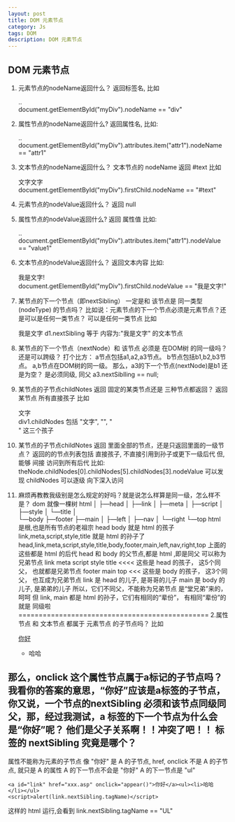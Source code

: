 ```yaml
---
layout: post
title: DOM 元素节点
category: Js
tags: DOM
description: DOM 元素节点
---
```


## DOM 元素节点
1. 元素节点的nodeName返回什么？
返回标签名, 比如

    <div id="myDiv">..</div>
    document.getElementById("myDiv").nodeName == "div"

2. 属性节点的nodeName返回什么?
返回属性名,  比如: 

    <div id="myDiv" attr1="value1">..</div>
    document.getElementById("myDiv").attributes.item("attr1").nodeName == "attr1"

3. 文本节点的nodeName返回什么？
文本节点的 nodeName 返回 #text 比如 

    <div id="myDiv">文字文字</div>
    document.getElementById("myDiv").firstChild.nodeName == "#text"

4. 元素节点的nodeValue返回什么？
返回 null

5. 属性节点的nodeValue返回什么?
返回 属性值 比如: 

    <div id="myDiv" attr1="value1">..</div>
    document.getElementById("myDiv").attributes.item("attr1").nodeValue == "value1"

6. 文本节点的nodeValue返回什么？
返回文本内容 比如: 

    <div id="myDiv">我是文字!</div>
    document.getElementById("myDiv").firstChild.nodeValue == "我是文字!"

7. 某节点的下一个节点（即nextSibling） 一定是和 该节点是 同一类型(nodeType)  的节点吗？ 
比如说：元素节点的下一个节点必须是元素节点？还是可以是任何一类节点？
可以是任何一类节点 比如 

    <div id="d1"></div>我是文字
    d1.nextSibling 等于 内容为:"我是文字" 的文本节点

8. 某节点的下一个节点（nextNode）和 该节点 必须是 在DOM树 的同一级吗？ 还是可以跨级？
打个比方：
a节点包括a1,a2,a3节点。
b节点包括b1,b2,b3节点。
a,b节点在DOM树的同一级。
那么，a3的下一个节点(nextNode)是b1 还是为空？ 
是必须同级, 同父
a3.nextSiblling == null;

9. 某节点的子节点childNotes 返回 固定的某类节点还是  三种节点都返回？
返回 某节点 所有直接孩子 比如 

    <div id="div1">文字<span></span><div><span></span></div></div>
    div1.childNodes  包括       "文字",       "<span></span>",       "<div><span></span></div>"  这三个孩子 

10. 某节点的子节点childNotes 返回 里面全部的节点，还是只返回里面的一级节点？
返回的的节点列表包括 直接孩子,  不直接引用到孙子或更下一级后代 但,能够 间接 访问到所有后代 比如: theNode.childNodes[0].childNodes[5].childNodes[3].nodeValue 可以发现  childNodes  可以逐级 向下深入访问 

11. 麻烦再教教我级别是怎么规定的好吗？就是说怎么样算是同一级，怎么样不是？
dom 就像一棵树
html
│
├—head
│  ├—link
│  ├—meta
│  ├—script
│  ├—style
│  └—title
│  
└—body
   ├—footer
   ├—main
   │  ├—left
   │  ├—nav
   │  └—right
   └—top
html 是根,也是所有节点的老祖宗 
head  body 就是 html 的孩子
link,meta,script,style,title   就是 html 的孙子了
head,link,meta,script,style,title,body,footer,main,left,nav,right,top
上面的这些都是  html 的后代
head  和 body   的父节点,都是  html   ,即是同父 可以称为兄弟节点
link meta script style title  <<<<  这些是 head 的孩子， 这5个同父， 也就都是兄弟节点
footer main top         <<< 这些是 body 的孩子， 这3个同父， 也互成为兄弟节点
link     是  head 的儿子,  是哥哥的儿子
main     是  body 的儿子, 是弟弟的儿子
所以，它们不同父，不能称为兄弟节点 是“堂兄弟”来的，呵呵
但 link, main 都是 html 的孙子，它们有相同的“辈份”， 有相同“辈份”的就是 同级啦
===============================================
2.属性节点 和 文本节点  都属于 元素节点  的子节点吗？
比如  

    <a href="xxx.asp" onclick="appear()">你好</a>
    <ul>
        <li>哈哈</li>
    </ul>
那么，onclick 这个属性节点属于a标记的子节点吗？  我看你的答案的意思，“你好”应该是a标签的子节点，你又说，一个节点的nextSibling 必须和该节点同级同父，那，经过我测试，a 标签的下一个节点为什么会是“你好”呢？ 他们是父子关系啊！！冲突了吧！！  <a>标签的 nextSibling 究竟是哪个？
----------
属性不能称为元素的子节点
像 "你好" 是  A  的子节点,
href, onclick  不是 A 的子节点,  就只是 A 的属性
A 的下一节点不会是  "你好"
A 的下一节点是 "ul"

    <a id="link" href="xxx.asp" onclick="appear()">你好</a><ul><li>哈哈</li></ul>
    <script>alert(link.nextSibling.tagName)</script>

这样的 html 运行,会看到  link.nextSibling.tagName == "UL"